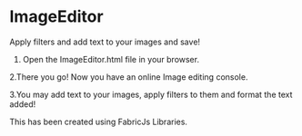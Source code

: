 # ImageEditor
Apply filters and add text to your images and save!


1. Open the ImageEditor.html file in your browser.

2.There you go! Now you have an online Image editing console.

3.You may add text to your images, apply filters to them and format the text added!



This has been created using FabricJs Libraries.